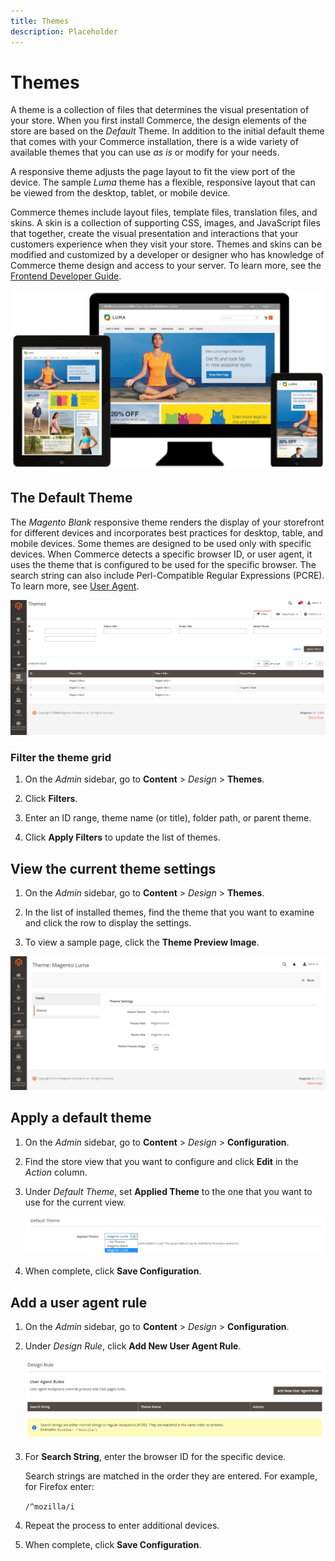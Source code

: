 ```yaml
---
title: Themes
description: Placeholder
---
```

# Themes

A theme is a collection of files that determines the visual presentation of your store. When you first install Commerce, the design elements of the store are based on the _Default_ Theme. In addition to the initial default theme that comes with your Commerce installation, there is a wide variety of available themes that you can use _as is_ or modify for your needs.

A responsive theme adjusts the page layout to fit the view port of the device. The sample _Luma_ theme has a flexible, responsive layout that can be viewed from the desktop, tablet, or mobile device.

Commerce themes include layout files, template files, translation files, and skins. A skin is a collection of supporting CSS, images, and JavaScript files that together, create the visual presentation and interactions that your customers experience when they visit your store. Themes and skins can be modified and customized by a developer or designer who has knowledge of Commerce theme design and access to your server. To learn more, see the [Frontend Developer Guide][2].

![Luma theme](./assets/design-responsive.png)<!-- zoom -->

## The Default Theme

The _Magento Blank_ responsive theme renders the display of your storefront for different devices and incorporates best practices for desktop, table, and mobile devices. Some themes are designed to be used only with specific devices. When Commerce detects a specific browser ID, or user agent, it uses the theme that is configured to be used for the specific browser. The search string can also include Perl-Compatible Regular Expressions (PCRE). To learn more, see [User Agent][1].

![Themes](./assets/themes.png)<!-- zoom -->

### Filter the theme grid

1. On the _Admin_ sidebar, go to **Content** > _Design_ > **Themes**.

1. Click **Filters**.

1. Enter an ID range, theme name (or title), folder path, or parent theme.

1. Click **Apply Filters** to update the list of themes.

## View the current theme settings

1. On the _Admin_ sidebar, go to **Content** > _Design_ >  **Themes**.

1. In the list of installed themes, find the theme that you want to examine and click the row to display the settings.

1. To view a sample page, click the **Theme Preview Image**.

![Preview theme](./assets/theme-settings.png)<!-- zoom -->

## Apply a default theme

1. On the _Admin_ sidebar, go to **Content** > _Design_ >  **Configuration**.

1. Find the store view that you want to configure and click **Edit** in the _Action_ column.

1. Under _Default Theme_, set **Applied Theme** to the one that you want to use for the current view.

   ![Applied Theme](./assets/theme-default-apply.png)<!-- zoom -->

1. When complete, click **Save Configuration**.

## Add a user agent rule

1. On the _Admin_ sidebar, go to **Content** > _Design_ >  **Configuration**.

1. Under _Design Rule_, click **Add New User Agent Rule**.

   ![Design Rule](./assets/theme-design-rule.png)<!-- zoom -->

1. For **Search String**, enter the browser ID for the specific device.

   Search strings are matched in the order they are entered. For example, for Firefox enter:

    `/^mozilla/i`

1. Repeat the process to enter additional devices.

1. When complete, click **Save Configuration**.

[1]: https://en.wikipedia.org/wiki/User_agent
[2]: https://devdocs.magento.com/guides/v2.4/frontend-dev-guide/themes/theme-overview.html
